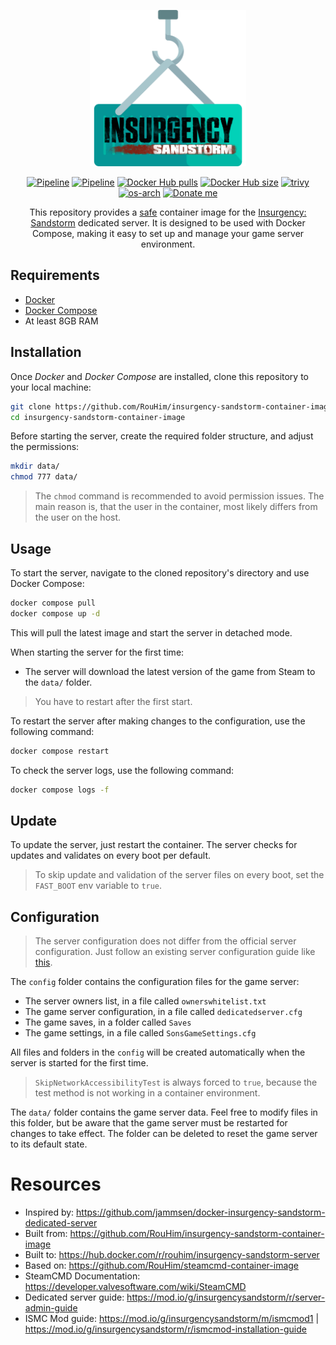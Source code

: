 <p align="center">
  <img src="https://raw.githubusercontent.com/RouHim/insurgency-sandstorm-container-image/main/.github/readme/logo.png" width="250">
</p>

<p align="center">
    <a href="https://github.com/RouHim/insurgency-sandstorm-container-image/actions/workflows/pipeline.yml"><img src="https://github.com/RouHim/insurgency-sandstorm-container-image/actions/workflows/pipeline.yml/badge.svg?branch=main" alt="Pipeline"></a>
    <a href="https://github.com/RouHim/insurgency-sandstorm-container-image/actions/workflows/scheduled-security-audit.yaml"><img src="https://github.com/RouHim/insurgency-sandstorm-container-image/actions/workflows/scheduled-security-audit.yaml/badge.svg?branch=main" alt="Pipeline"></a>
    <a href="https://hub.docker.com/r/rouhim/insurgency-sandstorm-server"><img src="https://img.shields.io/docker/pulls/rouhim/insurgency-sandstorm-server.svg" alt="Docker Hub pulls"></a>
    <a href="https://hub.docker.com/r/rouhim/insurgency-sandstorm-server"><img src="https://img.shields.io/docker/image-size/rouhim/insurgency-sandstorm-server" alt="Docker Hub size"></a>
    <a href="https://github.com/aquasecurity/trivy"><img src="https://img.shields.io/badge/trivy-protected-blue" alt="trivy"></a>
    <a href="https://hub.docker.com/r/rouhim/insurgency-sandstorm-server/tags"><img src="https://img.shields.io/badge/ARCH-amd64-blueviolet" alt="os-arch"></a>
    <a href="https://buymeacoffee.com/rouhim"><img alt="Donate me" src="https://img.shields.io/badge/-buy_me_a%C2%A0coffee-gray?logo=buy-me-a-coffee"></a>
</p>

<p align="center">
    This repository provides a <a href="https://github.com/RouHim/insurgency-sandstorm-container-image/actions/workflows/scheduled-security-audit.yaml">safe</a> container image for the <a href="https://insurgency-sandstorm.com">Insurgency: Sandstorm</a> dedicated server. 
  It is designed to be used with Docker Compose, making it easy to set up and manage your game server environment.
</p>

## Requirements

* [Docker](https://docs.docker.com/engine/install/)
* [Docker Compose](https://docs.docker.com/compose/install/standalone/)
* At least 8GB RAM

## Installation

Once _Docker_ and _Docker Compose_ are installed, clone this repository to your local machine:

```bash
git clone https://github.com/RouHim/insurgency-sandstorm-container-image.git
cd insurgency-sandstorm-container-image
```

Before starting the server, create the required folder structure, and adjust the permissions:

```bash
mkdir data/ 
chmod 777 data/
```

> The `chmod` command is recommended to avoid permission issues.
> The main reason is, that the user in the container, most likely differs from the user on the host.

## Usage

To start the server, navigate to the cloned repository's directory and use Docker Compose:

```bash
docker compose pull
docker compose up -d
```

This will pull the latest image and start the server in detached mode.

When starting the server for the first time:

* The server will download the latest version of the game from Steam to the `data/` folder.

> You have to restart after the first start.

To restart the server after making changes to the configuration, use the following command:

```bash
docker compose restart
```

To check the server logs, use the following command:

```bash
docker compose logs -f
```

## Update

To update the server, just restart the container.
The server checks for updates and validates on every boot per default.

> To skip update and validation of the server files on every boot,
> set the `FAST_BOOT` env variable to `true`.

## Configuration

> The server configuration does not differ from the official server configuration.
> Just follow an existing server configuration guide
> like [this](https://steamcommunity.com/sharedfiles/filedetails/?id=2992700419&snr=1_2108_9__2107).

The `config` folder contains the configuration files for the game server:

* The server owners list, in a file called `ownerswhitelist.txt`
* The game server configuration, in a file called `dedicatedserver.cfg`
* The game saves, in a folder called `Saves`
* The game settings, in a file called `SonsGameSettings.cfg`

All files and folders in the `config` will be created automatically when the server is started for the first time.

> `SkipNetworkAccessibilityTest` is always forced to `true`,
> because the test method is not working in a container environment.


The `data/` folder contains the game server data.
Feel free to modify files in this folder,
but be aware that the game server must be restarted for changes to take effect.
The folder can be deleted to reset the game server to its default state.

# Resources

- Inspired by: https://github.com/jammsen/docker-insurgency-sandstorm-dedicated-server
- Built from: https://github.com/RouHim/insurgency-sandstorm-container-image
- Built to: https://hub.docker.com/r/rouhim/insurgency-sandstorm-server
- Based on: https://github.com/RouHim/steamcmd-container-image
- SteamCMD Documentation: https://developer.valvesoftware.com/wiki/SteamCMD
- Dedicated server guide: https://mod.io/g/insurgencysandstorm/r/server-admin-guide
- ISMC Mod guide: https://mod.io/g/insurgencysandstorm/m/ismcmod1 | https://mod.io/g/insurgencysandstorm/r/ismcmod-installation-guide
